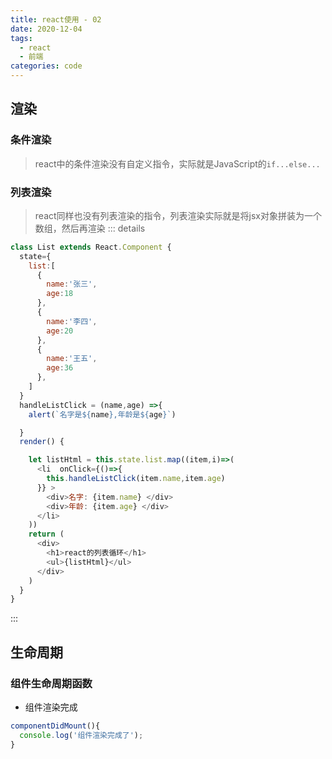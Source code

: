 ```yaml
---
title: react使用 - 02
date: 2020-12-04
tags:
  - react
  - 前端
categories: code
---
```




## 渲染

### 条件渲染
> react中的条件渲染没有自定义指令，实际就是JavaScript的`if...else...`

### 列表渲染

> react同样也没有列表渲染的指令，列表渲染实际就是将jsx对象拼装为一个数组，然后再渲染
::: details

```js
class List extends React.Component {
  state={
    list:[
      {
        name:'张三',
        age:18
      },
      {
        name:'李四',
        age:20
      },
      {
        name:'王五',
        age:36
      },
    ]
  }
  handleListClick = (name,age) =>{
    alert(`名字是${name},年龄是${age}`)

  }
  render() {

    let listHtml = this.state.list.map((item,i)=>(
      <li  onClick={()=>{
        this.handleListClick(item.name,item.age)
      }} >
        <div>名字: {item.name} </div>
        <div>年龄: {item.age} </div>
      </li>
    ))
    return (
      <div>
        <h1>react的列表循环</h1>
        <ul>{listHtml}</ul>
      </div>
    )
  }
}
```

:::




## 生命周期

### 组件生命周期函数

- 组件渲染完成

```js
componentDidMount(){
  console.log('组件渲染完成了');
}
```
